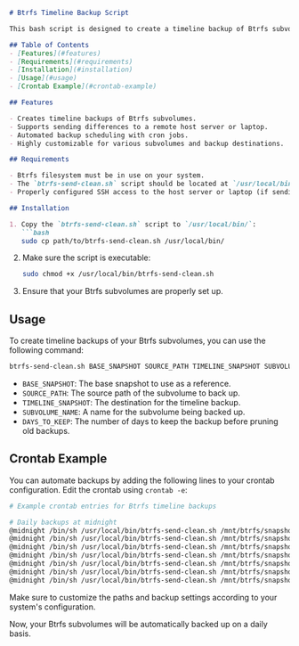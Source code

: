 ```markdown
# Btrfs Timeline Backup Script

This bash script is designed to create a timeline backup of Btrfs subvolumes by sending the differences from a base subvolume to a specified host server or laptop. It is intended for use with cron jobs to automate the backup process.

## Table of Contents
- [Features](#features)
- [Requirements](#requirements)
- [Installation](#installation)
- [Usage](#usage)
- [Crontab Example](#crontab-example)

## Features

- Creates timeline backups of Btrfs subvolumes.
- Supports sending differences to a remote host server or laptop.
- Automated backup scheduling with cron jobs.
- Highly customizable for various subvolumes and backup destinations.

## Requirements

- Btrfs filesystem must be in use on your system.
- The `btrfs-send-clean.sh` script should be located at `/usr/local/bin/`.
- Properly configured SSH access to the host server or laptop (if sending backups remotely).

## Installation

1. Copy the `btrfs-send-clean.sh` script to `/usr/local/bin/`:
   ```bash
   sudo cp path/to/btrfs-send-clean.sh /usr/local/bin/
   ```

2. Make sure the script is executable:
   ```bash
   sudo chmod +x /usr/local/bin/btrfs-send-clean.sh
   ```

3. Ensure that your Btrfs subvolumes are properly set up.

## Usage

To create timeline backups of your Btrfs subvolumes, you can use the following command:

```bash
btrfs-send-clean.sh BASE_SNAPSHOT SOURCE_PATH TIMELINE_SNAPSHOT SUBVOLUME_NAME DAYS_TO_KEEP
```

- `BASE_SNAPSHOT`: The base snapshot to use as a reference.
- `SOURCE_PATH`: The source path of the subvolume to back up.
- `TIMELINE_SNAPSHOT`: The destination for the timeline backup.
- `SUBVOLUME_NAME`: A name for the subvolume being backed up.
- `DAYS_TO_KEEP`: The number of days to keep the backup before pruning old backups.

## Crontab Example

You can automate backups by adding the following lines to your crontab configuration. Edit the crontab using `crontab -e`:

```bash
# Example crontab entries for Btrfs timeline backups

# Daily backups at midnight
@midnight /bin/sh /usr/local/bin/btrfs-send-clean.sh /mnt/btrfs/snapshot/base/rootfs_2023-09-08_13:57:08 / /mnt/btrfs/snapshot/timeline rootfs 31
@midnight /bin/sh /usr/local/bin/btrfs-send-clean.sh /mnt/btrfs/snapshot/base/home_2023-09-08_13:57:08 /home /mnt/btrfs/snapshot/timeline home 31
@midnight /bin/sh /usr/local/bin/btrfs-send-clean.sh /mnt/btrfs/snapshot/base/files_2023-09-08_13:57:08 /mnt/files /mnt/btrfs/snapshot/timeline files 31
@midnight /bin/sh /usr/local/bin/btrfs-send-clean.sh /mnt/btrfs/snapshot/base/distfiles_2023-09-08_13:57:08 /var/cache/distfiles /mnt/btrfs/snapshot/timeline distfiles 31
@midnight /bin/sh /usr/local/bin/btrfs-send-clean.sh /mnt/btrfs/snapshot/base/binpkgs_2023-09-08_13:57:08 /var/cache/binpkgs /mnt/btrfs/snapshot/timeline binpkgs 31
@midnight /bin/sh /usr/local/bin/btrfs-send-clean.sh /mnt/btrfs/snapshot/base/portage_2023-09-08_13:57:08 /var/db/repos/gentoo /mnt/btrfs/snapshot/timeline portage 31
@midnight /bin/sh /usr/local/bin/btrfs-send-clean.sh /mnt/btrfs/snapshot/base/images_2023-09-08_13:57:08 /var/lib/libvirt/images /mnt/btrfs/snapshot/timeline images 31
```

Make sure to customize the paths and backup settings according to your system's configuration.

Now, your Btrfs subvolumes will be automatically backed up on a daily basis.
```
